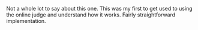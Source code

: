 Not a whole lot to say about this one. This was my first to get used to using the online judge and understand how it works. Fairly straightforward implementation.
